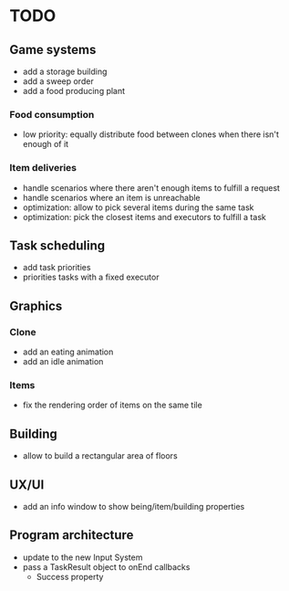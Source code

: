 # TODO

## Game systems
- add a storage building
- add a sweep order
- add a food producing plant

### Food consumption
- low priority: equally distribute food between clones when there isn't enough of it

### Item deliveries
- handle scenarios where there aren't enough items to fulfill a request
- handle scenarios where an item is unreachable
- optimization: allow to pick several items during the same task
- optimization: pick the closest items and executors to fulfill a task

## Task scheduling
- add task priorities
- priorities tasks with a fixed executor

## Graphics

### Clone
- add an eating animation
- add an idle animation

### Items
- fix the rendering order of items on the same tile

## Building
- allow to build a rectangular area of floors

## UX/UI
- add an info window to show being/item/building properties

## Program architecture
- update to the new Input System
- pass a TaskResult object to onEnd callbacks
  - Success property